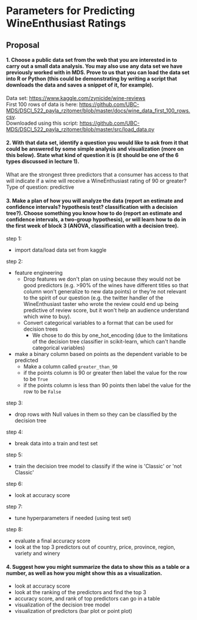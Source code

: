 # Parameters for Predicting WineEnthusiast Ratings

## Proposal

#### 1. Choose a public data set from the web that you are interested in to carry out a small data analysis. You may also use any data set we have previously worked with in MDS. Prove to us that you can load the data set into R or Python (this could be demonstrating by writing a script that downloads the data and saves a snippet of it, for example).

Data set: https://www.kaggle.com/zynicide/wine-reviews   
First 100 rows of data is here: https://github.com/UBC-MDS/DSCI_522_payla_rzitomer/blob/master/docs/wine_data_first_100_rows.csv.   
Downloaded using this script: https://github.com/UBC-MDS/DSCI_522_payla_rzitomer/blob/master/src/load_data.py   


#### 2. With that data set, identify a question you would like to ask from it that could be answered by some simple analysis and visualization (more on this below). State what kind of question it is (it should be one of the 6 types discussed in lecture 1).

What are the strongest three predictors that a consumer has access to that will indicate if a wine will receive a WineEnthusiast rating of 90 or greater?
Type of question: predictive


#### 3. Make a plan of how you will analyze the data (report an estimate and confidence intervals? hypothesis test? classification with a decision tree?). Choose something you know how to do (report an estimate and confidence intervals, a two-group hypothesis), or will learn how to do in the first week of block 3 (ANOVA, classification with a decision tree).

step 1:
- import data/load data set from kaggle

step 2:
- feature engineering
    - Drop features we don't plan on using because they would not be good predictors (e.g. >90% of the wines have different
    titles so that column won't generalize to new data points) or they're not relevant to the spirit of our question (e.g.
    the twitter handler of the WineEnthusiast taster who wrote the review could end up being predictive of review score,
    but it won't help an audience understand which wine to buy). 
    - Convert categorical variables to a format that can be used for decision trees
        - We chose to do this by one_hot_encoding (due to the limitations of the decision tree classifier in scikit-learn, 
        which can't handle categorical variables)
- make a binary column based on points as the dependent variable to be predicted
    - Make a column called `greater_than_90`
    - if the points column is 90 or greater then label the value for the row to be `True`
    - if the points column is less than 90 points then label the value for the row to be `False`

step 3:
- drop rows with Null values in them so they can be classified by the decision tree

step 4:
- break data into a train and test set

step 5:
- train the decision tree model to classify if the wine is 'Classic' or 'not Classic'

step 6:
- look at accuracy score

step 7:
- tune hyperparameters if needed (using test set)

step 8:
- evaluate a final accuracy score
- look at the top 3 predictors out of country, price, province, region, variety and winery



#### 4. Suggest how you might summarize the data to show this as a table or a number, as well as how you might show this as a visualization.

- look at accuracy score
- look at the ranking of the predictors and find the top 3
- accuracy score, and rank of top predictors can go in a table
- visualization of the decision tree model
- visualization of predictors (bar plot or point plot)
